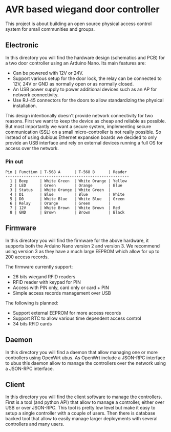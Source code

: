 # AVR based wiegand door controller

This project is about building an open source physical access control
system for small communities and groups.

## Electronic

In this directory you will find the hardware design (schematics and PCB) for
a two door controller using an Arduino Nano. Its main features are:

* Can be powered with 12V or 24V.
* Support various setup for the door lock, the relay can be connected to
  12V, 24V or GND as normally open or as normally closed.
* An USB power supply to power additional devices such as an AP for network
  connectivity.
* Use RJ-45 connectors for the doors to allow standardizing the physical
  installation.

This design intentionally doesn't provide network connectivity for two reasons.
First we want to keep the device as cheap and reliable as possible. But most
importantly we want a secure system, implementing secure communication (SSL)
on a small micro-controller is not really possible. So instead of using dubious
Ethernet expansion boards we decided to only provide an USB interface and rely
on external devices running a full OS for access over the network.

### Pin out

	Pin | Function | T-568 A      | T-568 B      | Reader
	------------------------------------------------------
	  1 | Beep     | White Green  | White Orange | Yellow
	  2 | LED      | Green        | Orange       | Blue
	  3 | Status   | White Orange | White Green  |
	  4 | D1       | Blue         | Blue         | White
	  5 | D0       | White Blue   | White Blue   | Green
	  6 | Relay    | Orange       | Green        |
	  7 | 12V      | White Brown  | White Brown  | Red
	  8 | GND      | Brown        | Brown        | Black

## Firmware

In this directory you will find the firmware for the above hardware,
it supports both the Arduino Nano version 2 and version 3. We recommend using
version 3 as they have a much large EEPROM which allow for up to 200 access
records.

The firmware currently support:

* 26 bits wiegand RFID readers
* RFID reader with keypad for PIN
* Access with PIN only, card only or card + PIN
* Simple access records management over USB

The following is planned:

* Support external EEPROM for more access records
* Support RTC to allow various time dependent access control
* 34 bits RFID cards

## Daemon

In this directory you will find a daemon that allow managing one or more
controllers using OpenWrt ubus. As OpenWrt include a JSON-RPC interface to ubus
this daemon allow to manage the controllers over the network using a JSON-RPC
interface.

## Client

In this directory you will find the client software to manage the controllers.
First is a tool (and python API) that allow to manage a controller, either over
USB or over JSON-RPC. This tool is pretty low level but make it easy to setup
a single controller with a couple of users. Then there is database backed tool
that allow to easily manage larger deployments with several controllers and many
users.
